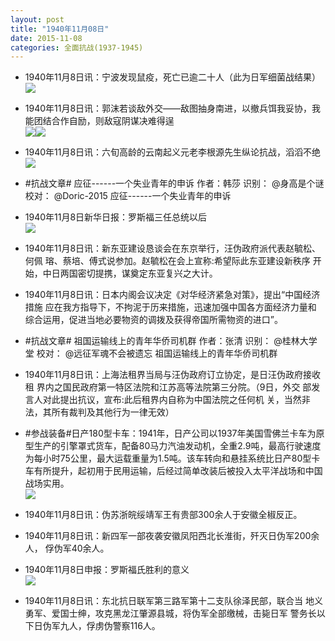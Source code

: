 ```yaml
---
layout: post
title: "1940年11月08日"
date: 2015-11-08
categories: 全面抗战(1937-1945)
---
```


<meta name="referrer" content="no-referrer" />

- 1940年11月8日讯：宁波发现鼠疫，死亡已逾二十人（此为日军细菌战结果） <br/><img src="https://ww3.sinaimg.cn/large/aca367d8jw1extzj0jcjrj20iv05yabr.jpg" />

- 1940年11月8日讯：郭沫若谈敌外交——敌图抽身南进，以撤兵饵我妥协，我能团结合作自励，则敌寇阴谋决难得逞 <br/><img src="https://ww4.sinaimg.cn/large/aca367d8jw1extxsr4q7ej20or0bxmzx.jpg" /><img src="https://ww1.sinaimg.cn/large/aca367d8jw1extxsr0wlij2090061aak.jpg" />

- 1940年11月8日讯：六旬高龄的云南起义元老李根源先生纵论抗战，滔滔不绝 <br/><img src="https://ww3.sinaimg.cn/large/aca367d8jw1extw2oskm7j20nu0hswhx.jpg" />

- #抗战文章# 应征------一个失业青年的申诉 作者：韩莎 识别： @身高是个谜 校对： @Doric-2015 应征------一个失业青年的申诉 

- 1940年11月8日新华日报：罗斯福三任总统以后 <br/><img src="https://ww3.sinaimg.cn/large/aca367d8jw1extucfxkzij212h0h5wkd.jpg" />

- 1940年11月8日讯：新东亚建设恳谈会在东京举行，汪伪政府派代表赵毓松、何佩 瑢、蔡培、傅式说参加。赵毓松在会上宣称:希望际此东亚建设新秩序 开始，中日两国密切提携，谋奠定东亚复兴之大计。 

- 1940年11月8日讯：日本内阁会议决定《对华经济紧急对策》，提出“中国经济措施 应在我方指导下，不拘泥于历来措施，迅速加强中国各方面经济力量和 综合运用，促进当地必要物资的调拨及获得帝国所需物资的进口”。 

- #抗战文章# 祖国运输线上的青年华侨司机群 作者：张清 识别： @桂林大学堂 校对： @远征军魂不会被遗忘 祖国运输线上的青年华侨司机群 

- 1940年11月8日讯：上海法租界当局与汪伪政府订立协定，是日汪伪政府接收租 界内之国民政府第一特区法院和江苏高等法院第三分院。（9日，外交 部发言人对此提出抗议，宣布:此后租界内自称为中国法院之任何机 关，当然非法，其所有裁判及其他行为一律无效） 

- #参战装备#日产180型卡车：1941年，日产公司以1937年美国雪佛兰卡车为原型生产的引擎罩式货车，配备80马力汽油发动机，全重2.9吨，最高行驶速度为每小时75公里，最大运载重量为1.5吨。该车转向和悬挂系统比日产80型卡车有所提升，起初用于民用运输，后经过简单改装后被投入太平洋战场和中国战场实用。 <br/><img src="https://ww4.sinaimg.cn/large/aca367d8jw1extc4zb57wj20dw0g4gp4.jpg" />

- 1940年11月8日讯：伪苏浙皖绥靖军王有贵部300余人于安徽全椒反正。 

- 1940年11月8日讯：新四军一部夜袭安徽凤阳西北长淮街，歼灭日伪军200余人， 俘伪军40余人。 

- 1940年11月8日申报：罗斯福氏胜利的意义 <br/><img src="https://ww2.sinaimg.cn/large/aca367d8jw1ext7s03dlcj20sk0y1twl.jpg" />

- 1940年11月8日讯：东北抗日联军第三路军第十二支队徐泽民部，联合当 地义勇军、爱国士绅，攻克黑龙江肇源县城，将伪军全部缴械，击毙日军 警务长以下日伪军九人，俘虏伪警察116人。 

